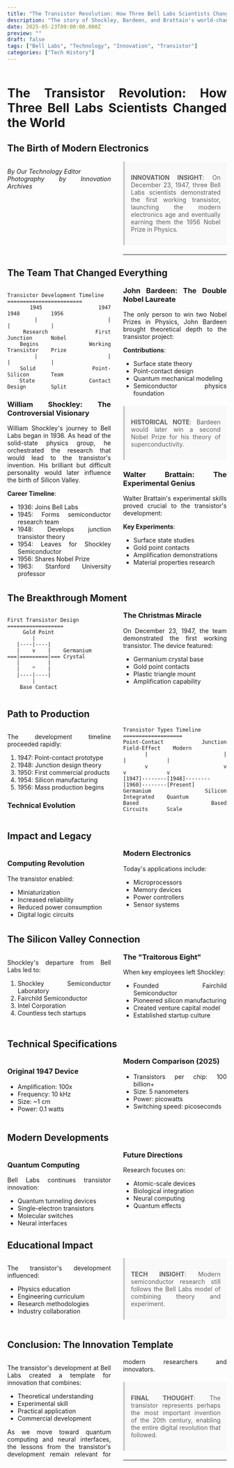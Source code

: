 ```yaml
---
title: "The Transistor Revolution: How Three Bell Labs Scientists Changed the World"
description: "The story of Shockley, Bardeen, and Brattain's world-changing invention"
date: 2025-05-23T09:00:00.000Z
preview: ""
draft: false
tags: ["Bell Labs", "Technology", "Innovation", "Transistor"]
categories: ["Tech History"]
---
```


<div class="two-column">

# The Transistor Revolution: How Three Bell Labs Scientists Changed the World
## The Birth of Modern Electronics

*By Our Technology Editor*  
*Photography by Innovation Archives*

> **INNOVATION INSIGHT**: On December 23, 1947, three Bell Labs scientists demonstrated the first working transistor, launching the modern electronics age and eventually earning them the 1956 Nobel Prize in Physics.

-------------------

## The Team That Changed Everything

```ascii
Transistor Development Timeline
========================
    1945          1947          1948          1956
     |             |             |             |
  Research      First         Junction      Nobel
  Begins        Working       Transistor    Prize
     |             |             |             |
  Solid         Point-        Silicon       Team
  State         Contact       Design        Split
```

### William Shockley: The Controversial Visionary

William Shockley's journey to Bell Labs began in 1936. As head of the solid-state physics group, he orchestrated the research that would lead to the transistor's invention. His brilliant but difficult personality would later influence the birth of Silicon Valley.

**Career Timeline**:
- 1936: Joins Bell Labs
- 1945: Forms semiconductor research team
- 1948: Develops junction transistor theory
- 1954: Leaves for Shockley Semiconductor
- 1956: Shares Nobel Prize
- 1963: Stanford University professor

### John Bardeen: The Double Nobel Laureate

The only person to win two Nobel Prizes in Physics, John Bardeen brought theoretical depth to the transistor project:

**Contributions**:
- Surface state theory
- Point-contact design
- Quantum mechanical modeling
- Semiconductor physics foundation

> **HISTORICAL NOTE**: 
> Bardeen would later win a second Nobel Prize for 
> his theory of superconductivity.

### Walter Brattain: The Experimental Genius

Walter Brattain's experimental skills proved crucial to the transistor's development:

**Key Experiments**:
- Surface state studies
- Gold point contacts
- Amplification demonstrations
- Material properties research

## The Breakthrough Moment

```ascii
First Transistor Design
==================
     Gold Point
        |
   |----|----| 
   |    v    |    Germanium
===|=========|=== Crystal
   |         |
   |    ^    |
   |----|----|
        |
    Base Contact
```

### The Christmas Miracle

On December 23, 1947, the team demonstrated the first working transistor. The device featured:
- Germanium crystal base
- Gold point contacts
- Plastic triangle mount
- Amplification capability

## Path to Production

The development timeline proceeded rapidly:
1. 1947: Point-contact prototype
2. 1948: Junction design theory
3. 1950: First commercial products
4. 1954: Silicon manufacturing
5. 1956: Mass production begins

### Technical Evolution

```ascii
Transistor Types Timeline
===================
Point-Contact    Junction      Field-Effect    Modern
    |              |             |             |
    v              v             v             v
[1947]--------[1948]--------[1960]--------[Present]
Germanium     Silicon       Integrated    Quantum
Based         Based         Circuits      Scale
```

## Impact and Legacy

### Computing Revolution
The transistor enabled:
- Miniaturization
- Increased reliability
- Reduced power consumption
- Digital logic circuits

### Modern Electronics
Today's applications include:
- Microprocessors
- Memory devices
- Power controllers
- Sensor systems

## The Silicon Valley Connection

Shockley's departure from Bell Labs led to:
1. Shockley Semiconductor Laboratory
2. Fairchild Semiconductor
3. Intel Corporation
4. Countless tech startups

### The "Traitorous Eight"

When key employees left Shockley:
- Founded Fairchild Semiconductor
- Pioneered silicon manufacturing
- Created venture capital model
- Established startup culture

## Technical Specifications

### Original 1947 Device
- Amplification: 100x
- Frequency: 10 kHz
- Size: ~1 cm
- Power: 0.1 watts

### Modern Comparison (2025)
- Transistors per chip: 100 billion+
- Size: 5 nanometers
- Power: picowatts
- Switching speed: picoseconds

## Modern Developments

### Quantum Computing
Bell Labs continues transistor innovation:
- Quantum tunneling devices
- Single-electron transistors
- Molecular switches
- Neural interfaces

### Future Directions
Research focuses on:
- Atomic-scale devices
- Biological integration
- Neural computing
- Quantum effects

## Educational Impact

The transistor's development influenced:
- Physics education
- Engineering curriculum
- Research methodologies
- Industry collaboration

> **TECH INSIGHT**: 
> Modern semiconductor research still follows the 
> Bell Labs model of combining theory and experiment.

## Conclusion: The Innovation Template

The transistor's development at Bell Labs created a template for innovation that combines:
- Theoretical understanding
- Experimental skill
- Practical application
- Commercial development

As we move toward quantum computing and neural interfaces, the lessons from the transistor's development remain relevant for modern researchers and innovators.

> **FINAL THOUGHT**: 
> The transistor represents perhaps the most important 
> invention of the 20th century, enabling the entire 
> digital revolution that followed.

---



</div>

<style>
.two-column {
    column-count: 2;
    column-gap: 2em;
    text-align: justify;
    hyphens: auto;
}

.two-column h1, .two-column h2 {
    column-span: all;
}

.two-column pre {
    white-space: pre-wrap;
    break-inside: avoid;
}

blockquote {
    background: #f9f9f9;
    border-left: 4px solid #ccc;
    margin: 1.5em 0;
    padding: 1em;
    break-inside: avoid;
}

table {
    width: 100%;
    border-collapse: collapse;
    break-inside: avoid;
}

td, th {
    border: 1px solid #ddd;
    padding: 8px;
}
</style>
